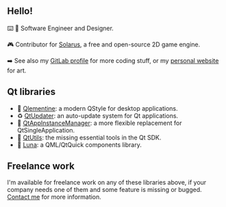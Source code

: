## Hello!

⌨️ 🎨 Software Engineer and Designer.

🎮 Contributor for [Solarus](https://www.solarus-games.org), a free and open-source 2D game engine.

➡️ See also my [GitLab profile](https://gitlab.com/oclero) for more coding stuff, or my [personal website](www.olivierclero.com) for art.
 
## Qt libraries

- 🍊 [Qlementine](https://oclero.github.io/qlementine): a modern QStyle for desktop applications.
- ♻️ [QtUpdater](https://github.com/oclero/qtupdater): an auto-update system for Qt applications.
- 📨 [QtAppInstanceManager](https://github.com/oclero/qtappinstancemanager): a more flexible replacement for QtSingleApplication.
- 🔧 [QtUtils](https://github.com/oclero/qtutils): the missing essential tools in the Qt SDK.
- 🌙 [Luna](https://github.com/oclero/luna): a QML/QtQuick components library.

## Freelance work

I'm available for freelance work on any of these libraries above, if your company needs one of them and some feature is missing or bugged. [Contact me](https://www.olivierclero.com) for more information.
